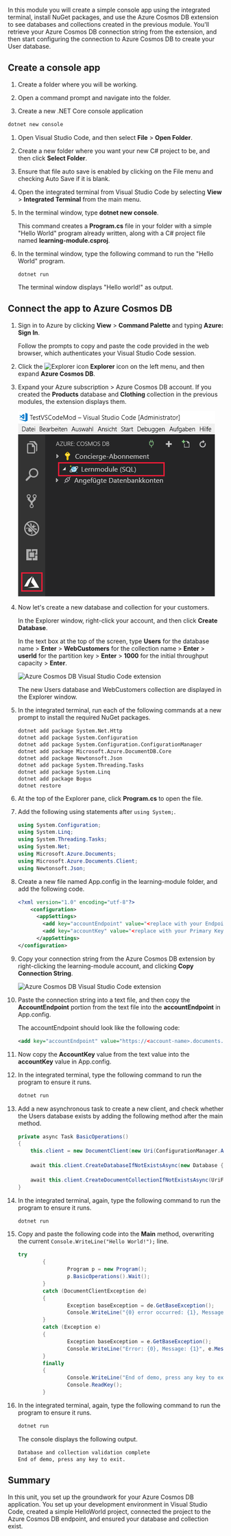 In this module you will create a simple console app using the integrated terminal, install NuGet packages, and use the Azure Cosmos DB extension to see databases and collections created in the previous module. You'll retrieve your Azure Cosmos DB connection string from the extension, and then start configuring the connection to Azure Cosmos DB to create your User database.

## Create a console app

1. Create a folder where you will be working.

1. Open a command prompt and navigate into the folder.

1. Create a new .NET Core console application

```bash
dotnet new console 
```

1. Open Visual Studio Code, and then select **File** > **Open Folder**.

1. Create a new folder where you want your new C# project to be, and then click **Select Folder**.

1. Ensure that file auto save is enabled by clicking on the File menu and checking Auto Save if it is blank.

1. Open the integrated terminal from Visual Studio Code by selecting **View** > **Integrated Terminal** from the main menu.

1. In the terminal window, type **dotnet new console**.

    This command creates a **Program.cs** file in your folder with a simple "Hello World" program already written, along with a C# project file named **learning-module.csproj**.

1. In the terminal window, type the following command to run the "Hello World" program. 

    ```
    dotnet run
    ```

    The terminal window displays "Hello world!" as output.

## Connect the app to Azure Cosmos DB

1. Sign in to Azure by clicking **View** > **Command Palette** and typing **Azure: Sign In**.

    Follow the prompts to copy and paste the code provided in the web browser, which authenticates your Visual Studio Code session.

1. Click the ![Explorer icon](../media/2-setup/visual-studio-code-explorer-icon.png) **Explorer** icon on the left menu, and then expand **Azure Cosmos DB**.

1. Expand your Azure subscription > Azure Cosmos DB account. If you created the **Products** database and **Clothing** collection in the previous modules, the extension displays them.

   ![Azure Cosmos DB Visual Studio Code extension](../media/2-setup/azure-cosmos-db-vs-code-extension.png) 

1. Now let's create a new database and collection for your customers.

    In the Explorer window, right-click your account, and then click **Create Database**. 
    
    In the text box at the top of the screen, type **Users** for the database name > **Enter** > **WebCustomers** for the collection name > **Enter** > **userId** for the partition key > **Enter** > **1000** for the initial throughput capacity > **Enter**.

    ![Azure Cosmos DB Visual Studio Code extension](../media/2-setup/vs-code-azure-cosmos-db-extension.gif) 
    <!--Retake on fresh machine without the other subscriptions showing-->

    The new Users database and WebCustomers collection are displayed in the Explorer window.

1. In the integrated terminal, run each of the following commands at a new prompt to install the required NuGet packages.

    ```
    dotnet add package System.Net.Http
    dotnet add package System.Configuration
    dotnet add package System.Configuration.ConfigurationManager
    dotnet add package Microsoft.Azure.DocumentDB.Core
    dotnet add package Newtonsoft.Json
    dotnet add package System.Threading.Tasks
    dotnet add package System.Linq
    dotnet add package Bogus
    dotnet restore
    ```

1. At the top of the Explorer pane, click **Program.cs** to open the file.

1. Add the following using statements after `using System;`.

    ```csharp
    using System.Configuration;
    using System.Linq;
    using System.Threading.Tasks;
    using System.Net;
    using Microsoft.Azure.Documents;
    using Microsoft.Azure.Documents.Client;
    using Newtonsoft.Json;
    ```

1. Create a new file named App.config in the learning-module folder, and add the following code.
  
    ```xml
    <?xml version="1.0" encoding="utf-8"?>
        <configuration>
          <appSettings>
            <add key="accountEndpoint" value="<replace with your Endpoint URL>" />
            <add key="accountKey" value="<replace with your Primary Key>" />
          </appSettings>
    </configuration>
    ```

1. Copy your connection string from the Azure Cosmos DB extension by right-clicking the learning-module account, and clicking **Copy Connection String**.

    ![Azure Cosmos DB Visual Studio Code extension](../media/2-setup/vs-code-copy-connection-string.gif) 

1. Paste the connection string into a text file, and then copy the **AccountEndpoint** portion from the text file into the **accountEndpoint** in App.config.

    The accountEndpoint should look like the following code:

    ```xml
    <add key="accountEndpoint" value="https://<account-name>.documents.azure.com:443/" />
    ```

1. Now copy the **AccountKey** value from the text value into the **accountKey** value in App.config.

1. In the integrated terminal, type the following command to run the program to ensure it runs.

    ```csharp
    dotnet run
    ```

1. Add a new asynchronous task to create a new client, and check whether the Users database exists by adding the following method after the main method.
    
    ```csharp
    private async Task BasicOperations()
    {
        this.client = new DocumentClient(new Uri(ConfigurationManager.AppSettings["endpointUrl"]), ConfigurationManager.AppSettings["primaryKey"]);

        await this.client.CreateDatabaseIfNotExistsAsync(new Database { Id = "Users" });

        await this.client.CreateDocumentCollectionIfNotExistsAsync(UriFactory.CreateDatabaseUri("Users"), new DocumentCollection { Id = "WebCustomers" });
    }
    ```

1. In the integrated terminal, again, type the following command to run the program to ensure it runs.

    ```csharp
    dotnet run
    ```

1. Copy and paste the following code into the **Main** method, overwriting the current `Console.WriteLine("Hello World!");` line.

    ```csharp
    try
            {
                    Program p = new Program();
                    p.BasicOperations().Wait();
            }
            catch (DocumentClientException de)
            {
                    Exception baseException = de.GetBaseException();
                    Console.WriteLine("{0} error occurred: {1}, Message: {2}", de.StatusCode, de.Message, baseException.Message);
            }
            catch (Exception e)
            {
                    Exception baseException = e.GetBaseException();
                    Console.WriteLine("Error: {0}, Message: {1}", e.Message, baseException.Message);
            }
            finally
            {
                    Console.WriteLine("End of demo, press any key to exit.");
                    Console.ReadKey();
            }
    ```

1. In the integrated terminal, again, type the following command to run the program to ensure it runs.

    ```csharp
    dotnet run
    ```

    The console displays the following output.
    
    ```
    Database and collection validation complete
    End of demo, press any key to exit.
    ```

## Summary

In this unit, you set up the groundwork for your Azure Cosmos DB application. You set up your development environment in Visual Studio Code, created a simple HelloWorld project, connected the project to the Azure Cosmos DB endpoint, and ensured your database and collection exist.